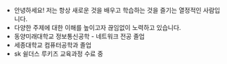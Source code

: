 - 안녕하세요! 저는 항상 새로운 것을 배우고 학습하는 것을 즐기는 열정적인 사람입니다. 
- 다양한 주제에 대한 이해를 높이고자 끊임없이 노력하고 있습니다.
- 동양미래대학교 정보통신공학 - 네트워크 전공 졸업
- 세종대학교 컴퓨터공학과 졸업
- sk 쉴더스 루키즈 교육과정 수료 중
